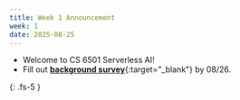 ```yaml
---
title: Week 1 Announcement
week: 1
date: 2025-08-25
---
```


* Welcome to CS 6501 Serverless AI!
* Fill out [**background survey**](https://forms.gle/ZszZC3BZkChptrRy9){:target="\_blank"} by 08/26. 

{: .fs-5 }
